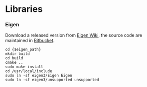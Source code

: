 # Libraries

### Eigen
Download a released version from [Eigen Wiki](http://eigen.tuxfamily.org/index.php?title=Main_Page#Download), the source code are maintained in [Bitbucket](https://bitbucket.org/eigen/eigen/src/default/).

```shell
cd {$eigen_path}
mkdir build
cd build
cmake ..
sudo make install
cd /usr/local/include
sudo ln -sf eigen3/Eigen Eigen
sudo ln -sf eigen3/unsupported unsupported
```
